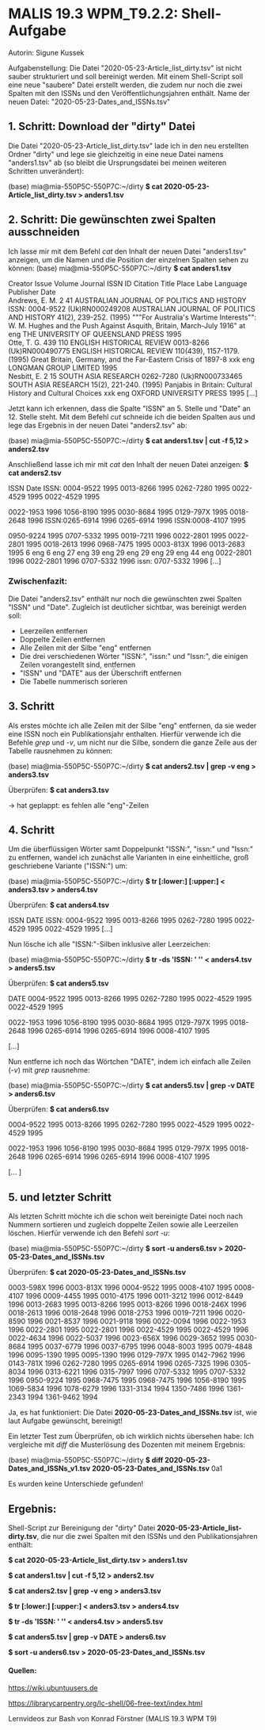 # MALIS 19.3 WPM_T9.2.2: Shell-Aufgabe

Autorin: Sigune Kussek

Aufgabenstellung: Die Datei "2020-05-23-Article_list_dirty.tsv" ist nicht sauber strukturiert und soll bereinigt werden. Mit einem Shell-Script soll eine neue "saubere" Datei erstellt werden, die zudem nur noch die zwei Spalten mit den ISSNs und den Veröffentlichungsjahren enthält. Name der neuen Datei: "2020-05-23-Dates_and_ISSNs.tsv"

## 1. Schritt: Download der "dirty" Datei

Die Datei "2020-05-23-Article_list_dirty.tsv" lade ich in den neu erstellten Ordner "dirty" und lege sie gleichzeitig in eine neue Datei namens "anders1.tsv" ab (so bleibt die Ursprungsdatei bei meinen weiteren Schritten unverändert):

(base) mia@mia-550P5C-550P7C:~/dirty
**$ cat 2020-05-23-Article_list_dirty.tsv > anders1.tsv**

## 2. Schritt: Die gewünschten zwei Spalten ausschneiden

Ich lasse mir mit dem Befehl *cat* den Inhalt der neuen Datei "anders1.tsv" anzeigen, um die Namen und die Position der einzelnen Spalten sehen zu können:
(base) mia@mia-550P5C-550P7C:~/dirty
**$ cat anders1.tsv**

Creator    Issue    Volume    Journal    ISSN    ID    Citation    Title    Place Labe    Language    Publisher    Date        
Andrews, E. M.    2    41    AUSTRALIAN JOURNAL OF POLITICS AND HISTORY    ISSN: 0004-9522    (Uk)RN000249208    AUSTRALIAN JOURNAL OF POLITICS AND HISTORY 41(2), 239-252. (1995)    """For Australia's Wartime Interests"": W. M. Hughes and the Push Against Asquith, Britain, March-July 1916"    at    eng    THE UNIVERSITY OF QUEENSLAND PRESS    1995        
Otte, T. G.    439    110    ENGLISH HISTORICAL REVIEW    0013-8266    (Uk)RN000490775    ENGLISH HISTORICAL REVIEW 110(439), 1157-1179. (1995)    Great Britain, Germany, and the Far-Eastern Crisis of 1897-8    xxk    eng    LONGMAN GROUP LIMITED    1995        
Nesbitt, E.    2    15    SOUTH ASIA RESEARCH    0262-7280    (Uk)RN000733465    SOUTH ASIA RESEARCH 15(2), 221-240. (1995)    Panjabis in Britain: Cultural History and Cultural Choices    xxk    eng    OXFORD UNIVERSITY PRESS    1995 \[...]

Jetzt kann ich erkennen, dass die Spalte "ISSN" an 5. Stelle und "Date" an 12. Stelle steht. Mit dem Befehl *cut* schneide ich die beiden Spalten aus und lege das Ergebnis in der neuen Datei "anders2.tsv" ab:

(base) mia@mia-550P5C-550P7C:~/dirty
**$ cat anders1.tsv | cut -f 5,12 > anders2.tsv**

Anschließend lasse ich mir mit *cat* den Inhalt der neuen Datei anzeigen:
**$ cat anders2.tsv**

ISSN    Date
ISSN: 0004-9522    1995
0013-8266    1995
0262-7280    1995
0022-4529    1995
0022-4529    1995

0022-1953    1996
1056-8190    1995
0030-8684    1995
0129-797X    1995
0018-2648    1996
ISSN:0265-6914    1996
0265-6914    1996
ISSN:0008-4107    1995

0950-9224    1995
0707-5332    1995
0019-7211    1996
0022-2801    1995
0022-2801    1995
0018-2613    1996
0968-7475    1995
0003-813X    1996
0013-2683    1995
6    eng
6    eng
27    eng
39    eng
29    eng
29    eng
29    eng
44    eng
0022-2801    1996
0022-2801    1996
0707-5332    1996
issn: 0707-5332    1996 \[...]

### Zwischenfazit:

Die Datei "anders2.tsv" enthält nur noch die gewünschten zwei Spalten "ISSN" und "Date". Zugleich ist deutlicher sichtbar, was bereinigt werden soll:

- Leerzeilen entfernen
- Doppelte Zeilen entfernen
- Alle Zeilen mit der Silbe "eng" entfernen
- Die drei verschiedenen Wörter "ISSN:", "issn:" und "Issn:", die einigen Zeilen vorangestellt sind, entfernen
- "ISSN" und "DATE" aus der Überschrift entfernen
- Die Tabelle nummerisch sorieren

## 3. Schritt

Als erstes möchte ich alle Zeilen mit der Silbe "eng" entfernen, da sie weder eine ISSN noch ein Publikationsjahr enthalten. Hierfür verwende ich die Befehle *grep* und *-v*, um nicht nur die Silbe, sondern die ganze Zeile aus der Tabelle rausnehmen zu können:

(base) mia@mia-550P5C-550P7C:~/dirty
**$ cat anders2.tsv | grep -v eng > anders3.tsv**

Überprüfen: **$ cat anders3.tsv**

-> hat geplappt: es fehlen alle "eng"-Zeilen

## 4. Schritt

Um die überflüssigen Wörter samt Doppelpunkt "ISSN:", "issn:" und "Issn:" zu entfernen, wandel ich zunächst alle Varianten in eine einheitliche, groß geschriebene Variante ("ISSN:") um:

(base) mia@mia-550P5C-550P7C:~/dirty
**$ tr \[:lower:] \[:upper:] < anders3.tsv > anders4.tsv**

Überprüfen: **$ cat anders4.tsv**

ISSN    DATE
ISSN: 0004-9522    1995
0013-8266    1995
0262-7280    1995
0022-4529    1995
0022-4529    1995 \[...]

Nun lösche ich alle "ISSN:"-Silben inklusive aller Leerzeichen:

(base) mia@mia-550P5C-550P7C:~/dirty
**$ tr -ds 'ISSN: ' '' < anders4.tsv > anders5.tsv**

Überprüfen: **$ cat anders5.tsv**

DATE
0004-9522    1995
0013-8266    1995
0262-7280    1995
0022-4529    1995
0022-4529    1995

0022-1953    1996
1056-8190    1995
0030-8684    1995
0129-797X    1995
0018-2648    1996
0265-6914    1996
0265-6914    1996
0008-4107    1995 

\[...]

Nun entferne ich noch das Wörtchen "DATE", indem ich einfach alle Zeilen (*-v*) mit *grep* rausnehme:

(base) mia@mia-550P5C-550P7C:~/dirty
**$ cat anders5.tsv | grep -v DATE > anders6.tsv**

Überprüfen: **$ cat anders6.tsv**

0004-9522    1995
0013-8266    1995
0262-7280    1995
0022-4529    1995
0022-4529    1995

0022-1953    1996
1056-8190    1995
0030-8684    1995
0129-797X    1995
0018-2648    1996
0265-6914    1996
0265-6914    1996
0008-4107    1995

\[... ]

## 5.  und letzter Schritt

Als letzten Schritt möchte ich die schon weit bereinigte Datei noch nach Nummern sortieren und zugleich doppelte Zeilen sowie alle Leerzeilen löschen. Hierfür verwende ich den Befehl *sort -u*:

(base) mia@mia-550P5C-550P7C:~/dirty
**$ sort -u anders6.tsv > 2020-05-23-Dates_and_ISSNs.tsv**

Überprüfen: **$ cat 2020-05-23-Dates_and_ISSNs.tsv**

0003-598X 1996
0003-813X 1996
0004-9522 1995
0008-4107 1995
0008-4107 1996
0009-4455 1995
0010-4175 1996
0011-3212 1996
0012-8449 1996
0013-2683 1995
0013-8266 1995
0013-8266 1996
0018-246X 1996
0018-2613 1996
0018-2648 1996
0018-2753 1996
0019-7211 1996
0020-8590 1996
0021-8537 1996
0021-9118 1996
0022-0094 1996
0022-1953 1996
0022-2801 1995
0022-2801 1996
0022-4529 1995
0022-4529 1996
0022-4634 1996
0022-5037 1996
0023-656X 1996
0029-3652 1995
0030-8684 1995
0037-6779 1996
0037-6795 1996
0048-8003 1995
0079-4848 1996
0095-1390 1995
0095-1390 1996
0129-797X 1995
0142-7962 1996
0143-781X 1996
0262-7280 1995
0265-6914 1996
0265-7325 1996
0305-8034 1996
0313-6221 1996
0315-7997 1996
0707-5332 1995
0707-5332 1996
0950-9224 1995
0968-7475 1995
0968-7475 1996
1056-8190 1995
1069-5834 1996
1078-6279 1996
1331-3134 1994
1350-7486 1996
1361-2343 1994
1361-9462 1994

Ja, es hat funktioniert: Die Datei **2020-05-23-Dates_and_ISSNs.tsv** ist, wie laut Aufgabe gewünscht, bereinigt!

Ein letzter Test zum Überprüfen, ob ich wirklich nichts übersehen habe: Ich vergleiche mit *diff* die Musterlösung des Dozenten mit meinem Ergebnis:

(base) mia@mia-550P5C-550P7C:~/dirty
**$ diff 2020-05-23-Dates_and_ISSNs_v1.tsv 2020-05-23-Dates_and_ISSNs.tsv**
0a1

Es wurden keine Unterschiede gefunden!

## Ergebnis:

Shell-Script zur Bereinigung der "dirty" Datei **2020-05-23-Article_list-dirty.tsv**, die nur die zwei Spalten mit den ISSNs und den Publikationsjahren enthält:

**$ cat 2020-05-23-Article_list_dirty.tsv > anders1.tsv**

**$ cat anders1.tsv | cut -f 5,12 > anders2.tsv**

**$ cat anders2.tsv | grep -v eng > anders3.tsv**

**$ tr [:lower:] [:upper:] < anders3.tsv > anders4.tsv**

**$ tr -ds 'ISSN: ' '' < anders4.tsv > anders5.tsv**

**$ cat anders5.tsv | grep -v DATE > anders6.tsv**

**$ sort -u anders6.tsv > 2020-05-23-Dates_and_ISSNs.tsv**

#### Quellen:

https://wiki.ubuntuusers.de

https://librarycarpentry.org/lc-shell/06-free-text/index.html

Lernvideos zur Bash von Konrad Förstner (MALIS 19.3 WPM T9)
